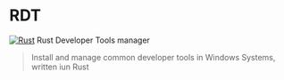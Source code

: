 # RDT
[![Rust](https://github.com/PacifiK2460/rdt/actions/workflows/rust.yml/badge.svg)](https://github.com/PacifiK2460/rdt/actions/workflows/rust.yml)
Rust Developer Tools manager
> Install and manage common developer tools in Windows Systems, written iun Rust

